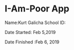 # I-Am-Poor App

Name:Kurt Galicha
School ID:

Date Started: Feb 5,2019

Date Finished :Feb 6, 2019

